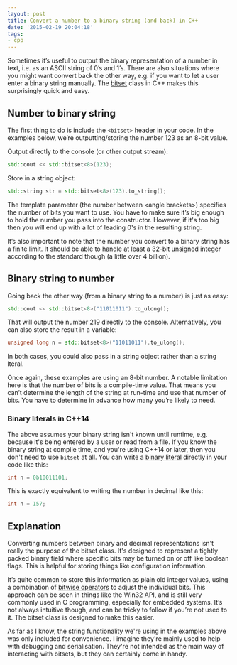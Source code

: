 ```yaml
---
layout: post
title: Convert a number to a binary string (and back) in C++
date: '2015-02-19 20:04:18'
tags:
- cpp
---
```


Sometimes it’s useful to output the binary representation of a number in text, i.e. as an ASCII string of 0’s and 1’s. There are also situations where you might want convert back the other way, e.g. if you want to let a user enter a binary string manually. The [bitset](http://www.cplusplus.com/reference/bitset/bitset/) class in C++ makes this surprisingly quick and easy.

## Number to binary string

The first thing to do is include the `<bitset>` header in your code. In the examples below, we’re outputting/storing the number 123 as an 8-bit value.

Output directly to the console (or other output stream):

```cpp
std::cout << std::bitset<8>(123);
```

Store in a string object:

```cpp
std::string str = std::bitset<8>(123).to_string();
```

The template parameter (the number between &lt;angle brackets&gt;) specifies the number of bits you want to use. You have to make sure it’s big enough to hold the number you pass into the constructor. However, if it's too big then you will end up with a lot of leading 0's in the resulting string.

It’s also important to note that the number you convert to a binary string has a finite limit. It should be able to handle at least a 32-bit unsigned integer according to the standard though (a little over 4 billion).

## Binary string to number

Going back the other way (from a binary string to a number) is just as easy:

```cpp
std::cout << std::bitset<8>("11011011").to_ulong();
```

That will output the number 219 directly to the console. Alternatively, you can also store the result in a variable:

```cpp
unsigned long n = std::bitset<8>("11011011").to_ulong();
```

In both cases, you could also pass in a string object rather than a string lteral.

Once again, these examples are using an 8-bit number. A notable limitation here is that the number of bits is a compile-time value. That means you can’t determine the length of the string at run-time and use that number of bits. You have to determine in advance how many you’re likely to need.

### Binary literals in C++14

The above assumes your binary string isn't known until runtime, e.g. because it's being entered by a user or read from a file. If you know the binary string at compile time, and you're using C++14 or later, then you don't need to use `bitset` at all. You can write a [binary literal](https://en.cppreference.com/w/cpp/language/integer_literal) directly in your code like this:

```cpp
int n = 0b10011101;
```

This is exactly equivalent to writing the number in decimal like this:

```cpp
int n = 157;
```

## Explanation

Converting numbers between binary and decimal representations isn't really the purpose of the bitset class. It's designed to represent a tightly packed binary field where specific bits may be turned on or off like boolean flags. This is helpful for storing things like configuration information.

It’s quite common to store this information as plain old integer values, using a combination of [bitwise operators](https://www.geeksforgeeks.org/bitwise-operators-in-c-cpp/) to adjust the individual bits. This approach can be seen in things like the Win32 API, and is still very commonly used in C programming, especially for embedded systems. It’s not always intuitive though, and can be tricky to follow if you’re not used to it. The bitset class is designed to make this easier.

As far as I know, the string functionality we're using in the examples above was only included for convenience. I imagine they're mainly used to help with debugging and serialisation. They're not intended as the main way of interacting with bitsets, but they can certainly come in handy.

